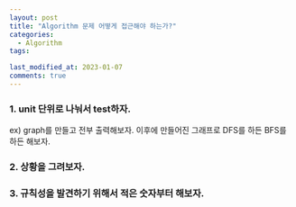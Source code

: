 ```yaml
---
layout: post
title: "Algorithm 문제 어떻게 접근해야 하는가?"
categories:
  - Algorithm
tags:

last_modified_at: 2023-01-07
comments: true
---
```


### 1. unit 단위로 나눠서 test하자.
ex) graph를 만들고 전부 출력해보자. 이후에 만들어진 그래프로 DFS를 하든 BFS를 하든 해보자. 

### 2. 상황을 그려보자.

### 3. 규칙성을 발견하기 위해서 적은 숫자부터 해보자.
